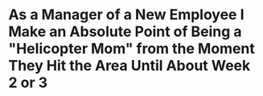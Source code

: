 # As a Manager of a New Employee I Make an Absolute Point of Being a "Helicopter Mom" from the Moment They Hit the Area Until About Week 2 or 3